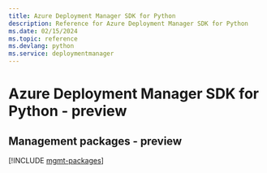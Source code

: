```yaml
---
title: Azure Deployment Manager SDK for Python
description: Reference for Azure Deployment Manager SDK for Python
ms.date: 02/15/2024
ms.topic: reference
ms.devlang: python
ms.service: deploymentmanager
---
```

# Azure Deployment Manager SDK for Python - preview

## Management packages - preview
[!INCLUDE [mgmt-packages](deployment-manager-mgmt-index.md)]